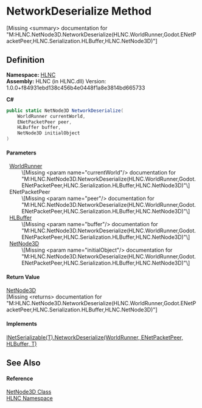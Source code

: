 # NetworkDeserialize Method


\[Missing &lt;summary&gt; documentation for "M:HLNC.NetNode3D.NetworkDeserialize(HLNC.WorldRunner,Godot.ENetPacketPeer,HLNC.Serialization.HLBuffer,HLNC.NetNode3D)"\]



## Definition
**Namespace:** <a href="N_HLNC">HLNC</a>  
**Assembly:** HLNC (in HLNC.dll) Version: 1.0.0+f84931ebd138c456b4e0448f1a8e3814bd665733

**C#**
``` C#
public static NetNode3D NetworkDeserialize(
	WorldRunner currentWorld,
	ENetPacketPeer peer,
	HLBuffer buffer,
	NetNode3D initialObject
)
```



#### Parameters
<dl><dt>  <a href="T_HLNC_WorldRunner">WorldRunner</a></dt><dd>\[Missing &lt;param name="currentWorld"/&gt; documentation for "M:HLNC.NetNode3D.NetworkDeserialize(HLNC.WorldRunner,Godot.ENetPacketPeer,HLNC.Serialization.HLBuffer,HLNC.NetNode3D)"\]</dd><dt>  ENetPacketPeer</dt><dd>\[Missing &lt;param name="peer"/&gt; documentation for "M:HLNC.NetNode3D.NetworkDeserialize(HLNC.WorldRunner,Godot.ENetPacketPeer,HLNC.Serialization.HLBuffer,HLNC.NetNode3D)"\]</dd><dt>  <a href="T_HLNC_Serialization_HLBuffer">HLBuffer</a></dt><dd>\[Missing &lt;param name="buffer"/&gt; documentation for "M:HLNC.NetNode3D.NetworkDeserialize(HLNC.WorldRunner,Godot.ENetPacketPeer,HLNC.Serialization.HLBuffer,HLNC.NetNode3D)"\]</dd><dt>  <a href="T_HLNC_NetNode3D">NetNode3D</a></dt><dd>\[Missing &lt;param name="initialObject"/&gt; documentation for "M:HLNC.NetNode3D.NetworkDeserialize(HLNC.WorldRunner,Godot.ENetPacketPeer,HLNC.Serialization.HLBuffer,HLNC.NetNode3D)"\]</dd></dl>

#### Return Value
<a href="T_HLNC_NetNode3D">NetNode3D</a>  
\[Missing &lt;returns&gt; documentation for "M:HLNC.NetNode3D.NetworkDeserialize(HLNC.WorldRunner,Godot.ENetPacketPeer,HLNC.Serialization.HLBuffer,HLNC.NetNode3D)"\]

#### Implements
<a href="M_HLNC_INetSerializable_1_NetworkDeserialize">INetSerializable(T).NetworkDeserialize(WorldRunner, ENetPacketPeer, HLBuffer, T)</a>  


## See Also


#### Reference
<a href="T_HLNC_NetNode3D">NetNode3D Class</a>  
<a href="N_HLNC">HLNC Namespace</a>  

